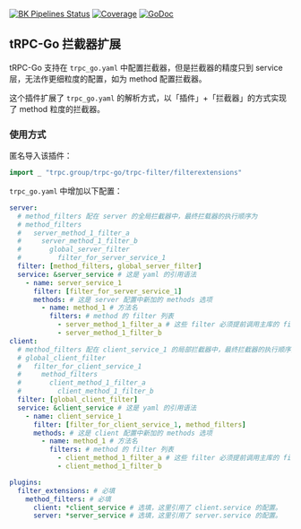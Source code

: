 [![BK Pipelines Status](https://api.bkdevops.qq.com/process/api/external/pipelines/projects/pcgtrpcproject/p-7c6d21257da948469e47d9ed3b4845ff/badge?X-DEVOPS-PROJECT-ID=pcgtrpcproject)](http://devops.oa.com/process/api-html/user/builds/projects/pcgtrpcproject/pipelines/p-7c6d21257da948469e47d9ed3b4845ff/latestFinished?X-DEVOPS-PROJECT-ID=pcgtrpcproject)
[![Coverage](https://tcoverage.woa.com/api/getCoverage/getTotalImg/?pipeline_id=p-7c6d21257da948469e47d9ed3b4845ff)](http://macaron.oa.com/api/coverage/getTotalLink/?pipeline_id=p-7c6d21257da948469e47d9ed3b4845ff)
[![GoDoc](https://img.shields.io/badge/API%20Docs-GoDoc-green)](http://godoc.oa.com/trpc.group/trpc-go/trpc-filter/filter_extensions)

## tRPC-Go 拦截器扩展

tRPC-Go 支持在 `trpc_go.yaml` 中配置拦截器，但是拦截器的精度只到 service 层，无法作更细粒度的配置，如为 method 配置拦截器。

这个插件扩展了 `trpc_go.yaml` 的解析方式，以「插件」+「拦截器」的方式实现了 method 粒度的拦截器。

### 使用方式

匿名导入该插件：
```go
import _ "trpc.group/trpc-go/trpc-filter/filterextensions"
```

`trpc_go.yaml` 中增加以下配置：
```yaml
server:
  # method_filters 配在 server 的全局拦截器中，最终拦载器的执行顺序为
  # method_filters
  #   server_method_1_filter_a
  #     server_method_1_filter_b
  #       global_server_filter
  #         filter_for_server_service_1
  filter: [method_filters, global_server_filter]
  service: &server_service # 这是 yaml 的引用语法
    - name: server_service_1
      filter: [filter_for_server_service_1]
      methods: # 这是 server 配置中新加的 methods 选项
        - name: method_1 # 方法名
          filters: # method 的 filter 列表
            - server_method_1_filter_a # 这些 filter 必须提前调用主库的 filter.Register 来注册
            - server_method_1_filter_b
client:
  # method_filters 配在 client_service_1 的局部拦截器中，最终拦截器的执行顺序为
  # global_client_filter
  #   filter_for_client_service_1
  #     method_filters
  #       client_method_1_filter_a
  #         client_method_1_filter_b
  filter: [global_client_filter]
  service: &client_service # 这是 yaml 的引用语法
    - name: client_service_1
      filter: [filter_for_client_service_1, method_filters]
      methods: # 这是 client 配置中新加的 methods 选项
        - name: method_1 # 方法名
          filters: # method 的 filter 列表
            - client_method_1_filter_a # 这些 filter 必须提前调用主库的 filter.Register 来注册
            - client_method_1_filter_b

plugins:
  filter_extensions: # 必填
    method_filters: # 必填
      client: *client_service # 选填，这里引用了 client.service 的配置。
      server: *server_service # 选填，这里引用了 server.service 的配置。
```